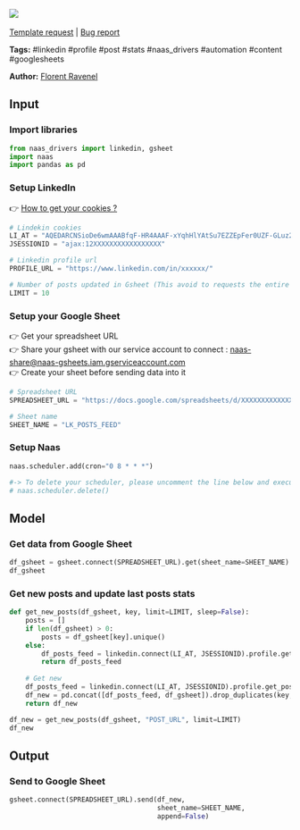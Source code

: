 <a href="https://app.naas.ai/user-redirect/naas/downloader?url=https://raw.githubusercontent.com/jupyter-naas/awesome-notebooks/master/LinkedIn/LinkedIn_Send_posts_feed_to_gsheet.ipynb" target="_parent"><img src="https://naasai-public.s3.eu-west-3.amazonaws.com/open_in_naas.svg"/></a><br><br><a href="https://github.com/jupyter-naas/awesome-notebooks/issues/new?assignees=&labels=&template=template-request.md&title=Tool+-+Action+of+the+notebook+">Template request</a> | <a href="https://github.com/jupyter-naas/awesome-notebooks/issues/new?assignees=&labels=bug&template=bug_report.md&title=LinkedIn+-+Send+posts+feed+to+gsheet:+Error+short+description">Bug report</a>

**Tags:** #linkedin #profile #post #stats #naas_drivers #automation #content #googlesheets

**Author:** [Florent Ravenel](https://www.linkedin.com/in/florent-ravenel/)

## Input

### Import libraries


```python
from naas_drivers import linkedin, gsheet
import naas
import pandas as pd
```

### Setup LinkedIn
👉 <a href='https://www.notion.so/LinkedIn-driver-Get-your-cookies-d20a8e7e508e42af8a5b52e33f3dba75'>How to get your cookies ?</a>


```python
# Lindekin cookies
LI_AT = "AQEDARCNSioDe6wmAAABfqF-HR4AAAF-xYqhHlYAtSu7EZZEpFer0UZF-GLuz2DNSz4asOOyCRxPGFjenv37irMObYYgxxxxxxx"
JSESSIONID = "ajax:12XXXXXXXXXXXXXXXXX"

# Linkedin profile url
PROFILE_URL = "https://www.linkedin.com/in/xxxxxx/"

# Number of posts updated in Gsheet (This avoid to requests the entire database)
LIMIT = 10
```

### Setup your Google Sheet
👉 Get your spreadsheet URL<br>
👉 Share your gsheet with our service account to connect : naas-share@naas-gsheets.iam.gserviceaccount.com<br>
👉 Create your sheet before sending data into it


```python
# Spreadsheet URL
SPREADSHEET_URL = "https://docs.google.com/spreadsheets/d/XXXXXXXXXXXXXXXXXXXX"

# Sheet name
SHEET_NAME = "LK_POSTS_FEED"
```

### Setup Naas


```python
naas.scheduler.add(cron="0 8 * * *")

#-> To delete your scheduler, please uncomment the line below and execute this cell
# naas.scheduler.delete()
```

## Model

### Get data from Google Sheet


```python
df_gsheet = gsheet.connect(SPREADSHEET_URL).get(sheet_name=SHEET_NAME)
df_gsheet
```

### Get new posts and update last posts stats


```python
def get_new_posts(df_gsheet, key, limit=LIMIT, sleep=False):
    posts = []
    if len(df_gsheet) > 0:
        posts = df_gsheet[key].unique()
    else:
        df_posts_feed = linkedin.connect(LI_AT, JSESSIONID).profile.get_posts_feed(PROFILE_URL, limit=-1, sleep=sleep)
        return df_posts_feed
    
    # Get new
    df_posts_feed = linkedin.connect(LI_AT, JSESSIONID).profile.get_posts_feed(PROFILE_URL, limit=LIMIT, sleep=sleep)
    df_new = pd.concat([df_posts_feed, df_gsheet]).drop_duplicates(key, keep="first")
    return df_new

df_new = get_new_posts(df_gsheet, "POST_URL", limit=LIMIT)
df_new
```

## Output

### Send to Google Sheet


```python
gsheet.connect(SPREADSHEET_URL).send(df_new,
                                     sheet_name=SHEET_NAME,
                                     append=False)
```
